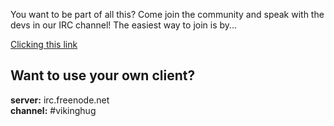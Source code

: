 You want to be part of all this? Come join the community and speak with the devs in our IRC channel! The easiest way to join is by...

<a href="https://kiwiirc.com/client/irc.freenode.net/?nick=ilovevikinghug?#vikinghug" class="button">Clicking this link</a>


## Want to use your own client?

**server:** irc.freenode.net<br/>
**channel:** #vikinghug